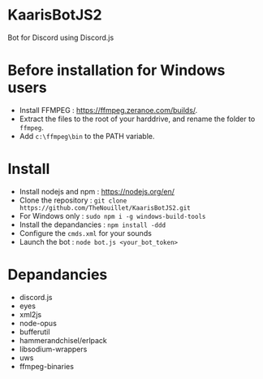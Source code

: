 # KaarisBotJS2

Bot for Discord using Discord.js

# Before installation for Windows users 

* Install FFMPEG : https://ffmpeg.zeranoe.com/builds/.
* Extract the files to the root of your harddrive, and rename the folder to `ffmpeg`.
* Add `c:\ffmpeg\bin` to the PATH variable.

# Install

* Install nodejs and npm : https://nodejs.org/en/
* Clone the repository : `git clone https://github.com/TheNouillet/KaarisBotJS2.git`
* For Windows only : `sudo npm i -g windows-build-tools`
* Install the depandancies : `npm install -ddd`
* Configure the `cmds.xml` for your sounds
* Launch the bot : `node bot.js <your_bot_token>`

# Depandancies

* discord.js
* eyes
* xml2js
* node-opus
* bufferutil
* hammerandchisel/erlpack
* libsodium-wrappers
* uws
* ffmpeg-binaries